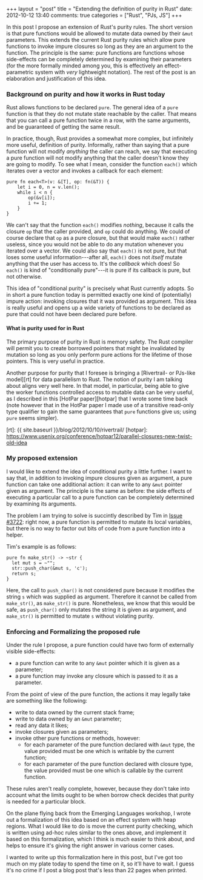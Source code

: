 +++
layout = "post"
title = "Extending the definition of purity in Rust"
date: 2012-10-12 13:40
comments: true
categories = ["Rust", "PJs, JS"]
+++

In this post I propose an extension of Rust's purity rules.  The short
version is that pure functions would be allowed to mutate data owned
by their `&mut` parameters.  This extends the current Rust purity
rules which allow pure functions to invoke impure closures so long as
they are an argument to the function.  The principle is the same: pure
functions are functions whose side-effects can be completely
determined by examining their parameters (for the more formally minded
among you, this is effectively an effect-parametric system with *very*
lightweight notation).  The rest of the post is an elaboration and
justification of this idea.

### Background on purity and how it works in Rust today

Rust allows functions to be declared `pure`.  The general idea of a
`pure` function is that they do not mutate state reachable by the
caller.  That means that you can call a pure function twice in a row,
with the same arguments, and be guaranteed of getting the same result.

In practice, though, Rust provides a somewhat more complex, but
infinitely more useful, definition of purity.  Informally, rather than
saying that a pure function will not modify *anything* the caller can
reach, we say that executing a pure function will not modify anything
that the caller doesn't know they are going to modify.  To see what I
mean, consider the function `each()` which iterates over a vector and
invokes a callback for each element:

    pure fn each<T>(v: &[T], op: fn(&T)) {
        let i = 0, n = v.len();
        while i < n {
            op(&v[i]);
            i += 1;
        }
    }

We can't say that the function `each()` modifies *nothing*, because it
calls the closure `op` that the caller provided, and `op` could do
anything.  We could of course declare that `op` as a pure closure, but
that would make `each()` rather useless, since you would not be able
to do any mutation whenever you iterated over a vector. We could also
say that `each()` is not pure, but that loses some useful
information---after all, `each()` does not *itself* mutate anything
that the user has access to.  It's the *callback* which does!  So
`each()` is kind of "conditionally pure"---it is pure if its callback
is pure, but not otherwise.

This idea of "conditional purity" is precisely what Rust currently
adopts.  So in short a pure function today is permitted exactly one
kind of (potentially) impure action: invoking closures that it was
provided as argument.  This idea is really useful and opens up a wide
variety of functions to be declared as pure that could not have been
declared pure before.

#### What is purity used for in Rust

The primary purpose of purity in Rust is memory safety.  The Rust
compiler will permit you to create borrowed pointers that might be
invalidated by mutation so long as you only perform pure actions for
the lifetime of those pointers.  This is very useful in practice.

Another purpose for purity that I foresee is bringing a
[Rivertrail- or PJs-like model][rt] for data parallelism to Rust.  The
notion of purity I am talking about aligns very well here.  In that
model, in particular, being able to give the worker functions
controlled access to mutable data can be very useful, as I described
in this [HotPar paper][hotpar] that I wrote some time back (note
however that in the HotPar paper I made use of a transitive read-only
type qualifier to gain the same guarantees that `pure` functions give
us; using `pure` seems simpler).

[rt]: {{ site.baseurl }}/blog/2012/10/10/rivertrail/
[hotpar]: https://www.usenix.org/conference/hotpar12/parallel-closures-new-twist-old-idea

### My proposed extension

I would like to extend the idea of conditional purity a little
further.  I want to say that, in addition to invoking impure closures
given as argument, a pure function can take one additional action: it
can write to any `&mut` pointer given as argument.  The principle is
the same as before: the side effects of executing a particular call to
a pure function can be completely determined by examining its
arguments.

The problem I am trying to solve is succintly described by Tim in
[Issue #3722][3722]: right now, a pure function is permitted to mutate
its local variables, but there is no way to factor out bits of code
from a pure function into a helper.

[3722]: https://github.com/mozilla/rust/issues/3722

Tim's example is as follows:

```
pure fn make_str() -> ~str {
  let mut s = ~"";
  str::push_char(&mut s, 'c');
  return s;
}
```

Here, the call to `push_char()` is not considered pure because it
modifies the string `s` which was supplied as argument.  Therefore it
cannot be called from `make_str()`, as `make_str()` is pure.
Nonetheless, we know that this would be safe, as `push_char()` only
mutates the string it is given as argument, and `make_str()` is
permitted to mutate `s` without violating purity.

### Enforcing and Formalizing the proposed rule

Under the rule I propose, a pure function could have two form of
externally visible side-effects:

- a pure function can write to any `&mut` pointer which it is given as a parameter;
- a pure function may invoke any closure which is passed to it as a parameter.

From the point of view of the pure function, the actions it may
legally take are something like the following:

- write to data owned by the current stack frame;
- write to data owned by an `&mut` parameter;
- read any data it likes;
- invoke closures given as parameters;
- invoke other pure functions or methods, however:
  - for each parameter of the pure function declared with `&mut` type,
    the value provided must be one which is writable by the current
    function;
  - for each parameter of the pure function declared with closure
    type, the value provided must be one which is callable by the
    current function.
    
These rules aren't really complete, however, because they don't take
into account what the limits ought to be when borrow check decides
that purity is needed for a particular block.
    
On the plane flying back from the Emerging Languages workshop, I wrote
out a formalization of this idea based on an effect system with heap
regions.  What I would like to do is move the current purity checking,
which is written using ad-hoc rules similar to the ones above, and
implement it based on this formalization, which I think is much easier
to think about, and helps to ensure it's giving the right answer in
various corner cases.

I wanted to write up this formalization here in this post, but I've
got too much on my plate today to spend the time on it, so it'll have
to wait.  I guess it's no crime if I post a blog post that's less than
22 pages when printed.
